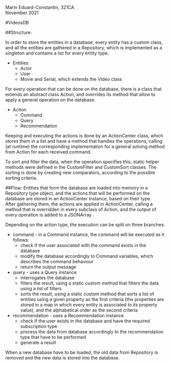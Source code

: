 Marin Eduard-Constantin, 321CA <br />
November 2021

#VideosDB

##Structure:

In order to store the entities in a database, every entity has a custom
class, and all the entities are gathered in a Repository, which is
implemented as a singleton and contains a list for every entity type.

* Entities:
  * Actor
  * User
  * Movie and Serial, which extends the Video class


For every operation that can be done on the database, there is a class
that extends an abstract class Action, and overrides its method that allow
to apply a general operation on the database.

* Action
  * Command
  * Query
  * Recommendation

Keeping and executing the actions is done by an ActionCenter class, which
stores them in a list and have a method that handles the operations, calling
(at runtime) the corresponding implementation for a general solving method
from Action for each received command.

To sort and filter the data, when the operation specifies this, static helper
methods were defined in the CustomFilter and CustomSort classes. The sorting is
done by creating new comparators, according to the possible sorting criteria.

##Flow:
Entities that form the database are loaded into memory in a Repository
type object, and the actions that will be performed on the database are stored
in an ActionCenter instance, based on their type.<br />
After gathering them, the actions are applied in ActionCenter, calling
a method that is overridden in every subclass of Action, and the output of
every operation is added to a JSONArray .

Depending on the action type, the execution can be split on three branches:

- command - in a Command instance, the command will be executed as it follows:
  - check if the user associated with the command exists in the database
  - modify the database accordingly to Command variables, which describes
          the command behaviour
  - return the output message
- query - uses a Query instance
  - interrogates the database
  - filters the result, using a static custom method that filters the data
    using a list of filters
  - sorts the result, using a static custom method that sorts a list
    of entities using a given property as the first criteria
    (the properties are stored in a map in which every entity is associated
    to its property value), and the alphabetical order as the second criteria
- recommendation - uses a Recommendation instance
  - check if the user exists in the database and have the required
    subscription type
  - process the data from database accordingly to the recommendation type
    that have to be performed
  - generate a result

When a new database have to be loaded, the old data from Repository is removed
and the new data is stored into the database.
